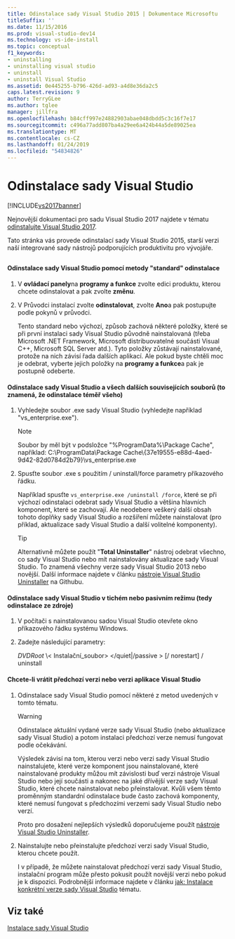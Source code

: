```yaml
---
title: Odinstalace sady Visual Studio 2015 | Dokumentace Microsoftu
titleSuffix: ''
ms.date: 11/15/2016
ms.prod: visual-studio-dev14
ms.technology: vs-ide-install
ms.topic: conceptual
f1_keywords:
- uninstalling
- uninstalling visual studio
- uninstall
- uninstall Visual Studio
ms.assetid: 0e445255-b796-426d-ad93-a4d8e36da2c5
caps.latest.revision: 9
author: TerryGLee
ms.author: tglee
manager: jillfra
ms.openlocfilehash: b84cff997e24882903abae048dbdd5c3c16f7e17
ms.sourcegitcommit: c496a77add807ba4a29ee6a424b44a5de89025ea
ms.translationtype: MT
ms.contentlocale: cs-CZ
ms.lasthandoff: 01/24/2019
ms.locfileid: "54834826"
---
```

# <a name="uninstall-visual-studio"></a>Odinstalace sady Visual Studio
[!INCLUDE[vs2017banner](../includes/vs2017banner.md)]

Nejnovější dokumentaci pro sadu Visual Studio 2017 najdete v tématu [odinstalujte Visual Studio 2017](https://docs.microsoft.com/visualstudio/install/uninstall-visual-studio).

Tato stránka vás provede odinstalací sady Visual Studio 2015, starší verzi naší integrované sady nástrojů podporujících produktivitu pro vývojáře.

##  <a name="uninstalling"></a>
#### <a name="to-uninstall-visual-studio-by-using-the-standard-uninstallation-method"></a>Odinstalace sady Visual Studio pomocí metody "standard" odinstalace

1. V **ovládací panely**na **programy a funkce** zvolte edici produktu, kterou chcete odinstalovat a pak zvolte **změnu**.

2. V Průvodci instalací zvolte **odinstalovat**, zvolte **Ano**a pak postupujte podle pokynů v průvodci.

   Tento standard nebo výchozí, způsob zachová některé položky, které se při první instalaci sady Visual Studio původně nainstalovaná (třeba Microsoft .NET Framework, Microsoft distribuovatelné součásti Visual C++, Microsoft SQL Server atd.).   Tyto položky zůstávají nainstalované, protože na nich závisí řada dalších aplikací. Ale pokud byste chtěli moc je odebrat, vyberte jejich položky na **programy a funkce**a pak je postupně odeberte.

#### <a name="to-uninstall-visual-studio-and-all-other-related-files-that-is-to-uninstall-almost-everything"></a>Odinstalace sady Visual Studio a všech dalších souvisejících souborů (to znamená, že odinstalace téměř všeho)

1.  Vyhledejte soubor .exe sady Visual Studio (vyhledejte například "vs_enterprise.exe").

    > [!NOTE]
    >  Soubor by měl být v podsložce "%ProgramData%\Package Cache", například: C:\ProgramData\Package Cache\\{37e19555-e88d-4aed-9d42-82d0784d2b79}\vs_enterprise.exe

2.  Spusťte soubor .exe s použitím / uninstall/force parametry příkazového řádku.

     Například spusťte ```vs_enterprise.exe /uninstall /force```, které se při výchozí odinstalaci odebrat sady Visual Studio a většina hlavních komponent, které se zachovají. Ale neodebere veškerý další obsah tohoto doplňky sady Visual Studio a rozšíření můžete nainstalovat (pro příklad, aktualizace sady Visual Studio a další volitelné komponenty).

    > [!TIP]
    > Alternativně můžete použít "**Total Uninstaller**" nástroj odebrat všechno, co sady Visual Studio nebo mít nainstalovány aktualizace sady Visual Studio. To znamená všechny verze sady Visual Studio 2013 nebo novější. Další informace najdete v článku [nástroje Visual Studio Uninstaller](https://github.com/Microsoft/VisualStudioUninstaller/releases) na Githubu.

#### <a name="to-uninstall-visual-studio-in-silent-or-passive-modes-that-is-to-uninstall-from-source"></a>Odinstalace sady Visual Studio v tichém nebo pasivním režimu (tedy odinstalace ze zdroje)

1.  V počítači s nainstalovanou sadou Visual Studio otevřete okno příkazového řádku systému Windows.

2.  Zadejte následující parametry:

     *DVDRoot* \\< Instalační_soubor\> \</quiet&#124;/passive > [/ norestart] / uninstall

#### <a name="to-roll-back-to-a-previous-version-or-release-of--visual-studio"></a>Chcete-li vrátit předchozí verzi nebo verzi aplikace Visual Studio

1. Odinstalace sady Visual Studio pomocí některé z metod uvedených v tomto tématu.

   > [!WARNING]
   >  Odinstalace aktuální vydané verze sady Visual Studio (nebo aktualizace sady Visual Studio) a potom instalaci předchozí verze nemusí fungovat podle očekávání.
   >
   >  Výsledek závisí na tom, kterou verzi nebo verzi sady Visual Studio nainstalujete, které verze komponent jsou nainstalované, které nainstalované produkty můžou mít závislosti buď verzi nástroje Visual Studio nebo její součásti a nakonec na jaké dřívější verze sady Visual Studio, které chcete nainstalovat nebo přeinstalovat.  Kvůli všem těmto proměnným standardní odinstalace bude často zachová komponenty, které nemusí fungovat s předchozími verzemi sady Visual Studio nebo verzí.
   >
   >  Proto pro dosažení nejlepších výsledků doporučujeme použít [nástroje Visual Studio Uninstaller](https://github.com/Microsoft/VisualStudioUninstaller/releases).

2. Nainstalujte nebo přeinstalujte předchozí verzi sady Visual Studio, kterou chcete použít.

   I v případě, že můžete nainstalovat předchozí verzi sady Visual Studio, instalační program může přesto pokusit použít novější verzi nebo pokud je k dispozici. Podrobnější informace najdete v článku [jak: Instalace konkrétní verze sady Visual Studio](../install/how-to-install-a-specific-release-of-visual-studio.md) tématu.

## <a name="see-also"></a>Viz také
 [Instalace sady Visual Studio](https://msdn.microsoft.com/library/e2h7fzkw.aspx)